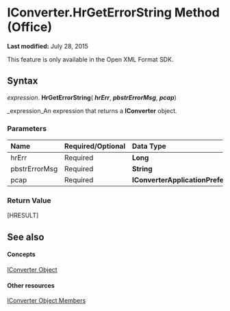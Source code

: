 
# IConverter.HrGetErrorString Method (Office)

 **Last modified:** July 28, 2015

This feature is only available in the Open XML Format SDK.

## Syntax

 _expression_. **HrGetErrorString**( **_hrErr_**,  **_pbstrErrorMsg_**,  **_pcap_**)

 _expression_An expression that returns a  **IConverter** object.


### Parameters



|**Name**|**Required/Optional**|**Data Type**|**Description**|
|:-----|:-----|:-----|:-----|
|hrErr|Required| **Long**||
|pbstrErrorMsg|Required| **String**||
|pcap|Required| **IConverterApplicationPreferences**||

### Return Value

[HRESULT]


## See also


#### Concepts


 [IConverter Object](3f6180eb-c007-f915-6223-b93f485e09ef.md)
#### Other resources


 [IConverter Object Members](c8396dba-f980-18a2-0b17-29164446dc5b.md)
